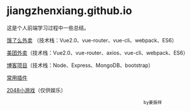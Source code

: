 # jiangzhenxiang.github.io

这是个人前端学习过程中一些总结。


[饿了么外卖](https://jiangzhenxiang.github.io/eleme "点击链接显示") （技术栈：Vue2.0、vue-router、vue-cli、webpack、ES6）


[美团外卖](https://jiangzhenxiang.github.io/meituan "点击链接显示")（技术栈：Vue2.0、vue-router、axios、vue-cli、webpack、ES6）

  
[博客项目](https://jiangzhenxiang.github.io/blog "点击链接显示")（技术栈：Node、Express、MongoDB、bootstrap）


[常用插件](https://jiangzhenxiang.github.io/plugin "点击链接显示")


[2048小游戏](https://jiangzhenxiang.github.io/2048 "点击链接显示")（仅供娱乐）

                                                        by姜振祥


